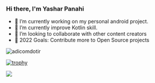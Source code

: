 ### Hi there, I'm Yashar Panahi

- 🔭 I’m currently working on my personal android project.
- 🌱 I’m currently improve Kotlin skill.
- 👯 I’m looking to collaborate with other content creators
- 🥅 2022 Goals: Contribute more to Open Source projects

<!--
<a href="https://github.com/adicomdotir">
<img align="center" src="https://github-readme-stats.vercel.app/api?username=adicomdotir&show_icons=true&count_private=true&include_all_commits=true" /></a>
-->

<p align="left"> <img src="https://komarev.com/ghpvc/?username=adicomdotir" alt="adicomdotir"/> </p>

[![trophy](https://github-profile-trophy.vercel.app/?username=adicomdotir&rank=SECRET,S,SS,SSS,AAA,AA,A,BBB,BB,B,CCC,CC,C&theme=flat&margin-w=10&margin-h=10)](https://github.com/ryo-ma/github-profile-trophy)


<a href="https://github.com/adicomdotir">
<img align="center" src="https://github-readme-stats.vercel.app/api/top-langs/?username=adicomdotir&layout=compact" />
</a>
